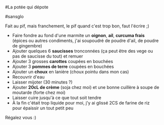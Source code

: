 #La potée qui dépote 

#sansglo

Fait au pif, mais franchement, le pif quand c'est trop bon, faut l'écrire ;)

* Faire fondre au fond d'une marmite un **oignon**, **ail**, **curcuma frais** (épices ou autres condiments, j'ai soupoudré de poudre d'ail, de poudre de gingembre)
* Ajouter quelques 6 **saucisses** tronconnées (ça peut être des vege ou pas de saucisse du tout) et remuer
* Ajouter 3 grosses **carottes** coupées en bouchées
* Ajouter 3 **pommes de terre** coupées en bouchées
* Ajouter un **choux** en lanière (choux pointu dans mon cas)
* Recouvrir d'eau
* Laisser mijoter (30 minutes ?)
* Ajouter **20cL de crème** (soja chez moi) et une bonne cuillère à soupe de moutarde (forte chez moi)
* Laisser cuire jusqu'à ce que tout soit tendre
* À la fin c'était trop liquide pour moi, j'y ai glissé 2CS de farine de riz pour épaissir un tout petit peu

Régalez vous :)

